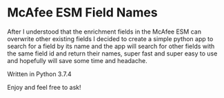 # McAfee ESM Field Names

After I understood that the enrichment fields in the McAfee ESM can overwrite other existing fields I decided to create a simple python app to search for a field by its name and the app will search for other fields with the same field id and return their names, super fast and super easy to use and hopefully will save some time and headache.

Written in Python 3.7.4

Enjoy and feel free to ask!

